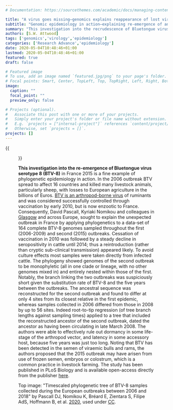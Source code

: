 ```yaml
---
# Documentation: https://sourcethemes.com/academic/docs/managing-content/

title: "A virus goes missing―genomics explains reappearance of lost virus"
subtitle: "Genomic epidemiology in action―explaining re-emergence of an epizootic virus"
summary: "This investigation into the recrudescence of Bluetongue virus serotype 8 (BTV-8) in France in 2015 is a fine example of phylogenetic epidemiology going detective to explain the reappearance of this virus, once thought erradiacted. Of course, this also reminds us of how we need to think of all potential sources of re-emergence if we hope to rid the world of SARS-CoV-2, viruses are persistent:"
authors: [S.W. Attwood]
tags: ['genomics','virology','epidemiology']
categories: ['Research Advance','epidemiology']
date: 2020-05-04T10:48:46+01:00
lastmod: 2020-05-04T10:48:46+01:00
featured: true
draft: false

# Featured image
# To use, add an image named `featured.jpg/png` to your page's folder.
# Focal points: Smart, Center, TopLeft, Top, TopRight, Left, Right, BottomLeft, Bottom, BottomRight.
image:
  caption: ""
  focal_point: ""
  preview_only: false

# Projects (optional).
#   Associate this post with one or more of your projects.
#   Simply enter your project's folder or file name without extension.
#   E.g. `projects = ["internal-project"]` references `content/project/deep-learning/index.md`.
#   Otherwise, set `projects = []`.
projects: []
---
```

{{<figure src="/img/BTVphylo.png" alt="phylogeny for BTV8" height="400" width="400">}}

**This investigation into the re-emergence of Bluetongue virus serotype 8 (BTV-8)** in France 2015 is a fine example of phylogenetic epidemiology in action. In the 2006 outbreak BTV spread to affect 16 countries and killed many livestock animals, particularly sheep, with losses to European agriculture in the billions of Euros. [BTV is an arthropod-borne virus](https://en.wikipedia.org/wiki/Bluetongue_disease) of ruminants and was considered successfully controlled through vaccination by early 2010, but is now enzootic to France. Consequently, David Pascall, Kyriaki Nomikou and colleagues in [Glasgow](https://www.gla.ac.uk/researchinstitutes/iii/cvr/staff/groups/palmarinigroup/) and across Europe, sought to explain the unexpected outbreak in France by applying phylogenetics to a data-set of 164 complete BTV-8 genomes sampled throughout the first (2006-2009) and second (2015) outbreaks. Cessation of vaccination in 2010 was followed by a steady decline in seropositivity in cattle until 2014; thus a reintroduction (rather than cryptic sub-clinical transmission) appeared likely. To avoid culture effects most samples were taken directly from infected cattle. The phylogeny showed genomes of the second outbreak to be monophyletic (all in one clade or lineage, with no other genomes mixed in) and entirely nested within those of the first. Notably, the branch linking the two outbreaks was suspiciously short given the substitution rate of BTV-8 and the five years between the outbreaks. The ancestral sequence was reconstructed for the second outbreak and found to differ at only 4 sites from its closest relative in the first epidemic, whereas samples collected in 2006 differed from those in 2008 by up to 56 sites. Indeed root-to-tip regression (of tree branch lengths against sampling times) applied to a tree that included the reconstructed ancestor of the second outbreak, dated the ancestor as having been circulating in late March 2008. The authors were able to effectively rule out dormancy in some life-stage of the arthropod vector, and latency in some accessory host, because five years was just too long. Noting that BTV has been detected in the semen of viraemic bulls and rams, the authors proposed that the 2015 outbreak may have arisen from use of frozen semen, embryos or colostrum, which is a common practice in livestock farming. The study has been published in PLoS Biology and is available open-access directly from the publisher [here](https://journals.plos.org/plosbiology/article?id=10.1371/journal.pbio.3000673).

Top image: "Timescaled phylogenetic tree of BTV-8 samples collected during the European outbreaks between 2006 and 2018" by Pascall DJ, Nomikou K, Bréard E, Zientara S, Filipe AdS, Hoffmann B, et al. [2020](https://journals.plos.org/plosbiology/article?id=10.1371/journal.pbio.3000673), used under [CC](https://creativecommons.org/licenses/by/4.0/).
